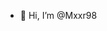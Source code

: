- 👋 Hi, I’m @Mxxr98


<!---
Mxxr98/Mxxr98 is a ✨ special ✨ repository because its `README.md` (this file) appears on your GitHub profile.
You can click the Preview link to take a look at your changes.
--->
